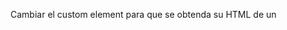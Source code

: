 Cambiar el custom element para que se obtenda su HTML de un <template>
Proporcionar una forma de poner el icono customizado para los botones de incremento y decremento.
